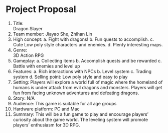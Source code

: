 # Project Proposal
1.	Title:	
Dragon Slayer
2.	Team member: 
Jiayao She, Zhihan Lin
3.	High concept:
a.	Fight with dragons! 
b.	Fun quests to accomplish.
c.	Cute Low poly style characters and enemies.
d.	Plenty interesting maps.
4.	Genre:	
3D Action RPG
5.	Gameplay: 
a.	Collecting items 
b.	Accomplish quests and be rewarded
c.	Battle with enemies and level up
6.	Features:
a.	Rich interactions with NPCs
b.	Level system
c.	Trading system
d.	Selling point: Low poly style and easy to play
7.	Setting:
Players will explore a world full of magic where the homeland of humans is under attack from evil dragons and monsters. Players will get fun from facing unknown adventures and defeating dragons.
8.	Story:
N/A
9.	Audience:
This game is suitable for all age groups
10.	Hardware platform: 
PC and Mac
11.	Summary:
This will be a fun game to play and encourage players’ curiosity about the game world. The leveling system will promote players’ enthusiasm for 3D RPG.	
